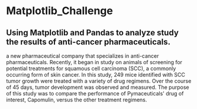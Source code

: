 # Matplotlib_Challenge
## Using Matplotlib and Pandas to analyze  study  the results of anti-cancer pharmaceuticals.

a new pharmaceutical company that specializes in anti-cancer pharmaceuticals. Recently, it began in study on animals of screening for potential treatments for squamous cell carcinoma (SCC), a commonly occurring form of skin cancer.
In this study, 249 mice identified with SCC tumor growth were treated with a variety of drug regimens. Over the course of 45 days, tumor development was observed and measured. The purpose of this study was to compare the performance of Pymaceuticals' drug of interest, Capomulin, versus the other treatment regimens.
